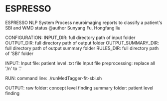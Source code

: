 # ESPRESSO

  ESPRESSO NLP System
  Process neuroimaging reports to classify a patient's SBI and WMD status
  @author Sunyang Fu, Hongfang liu
 

  CONFIGURATION:
  INPUT_DIR: full directory path of input folder 
  OUTPUT_DIR: full directory path of output folder
  OUTPUT_SUMMARY_DIR: full directory path of output summary folder
  RULES_DIR: full directory path of 'SBI' folder

  INPUT:
  Input file: patient level .txt file
  Input file preprocessing: replace all '/n' to '.'

  RUN:
  command line:
  ./runMedTagger-fit-sbi.sh

  OUTPUT:
  raw folder: concept level finding
  summary folder: patient level finding
